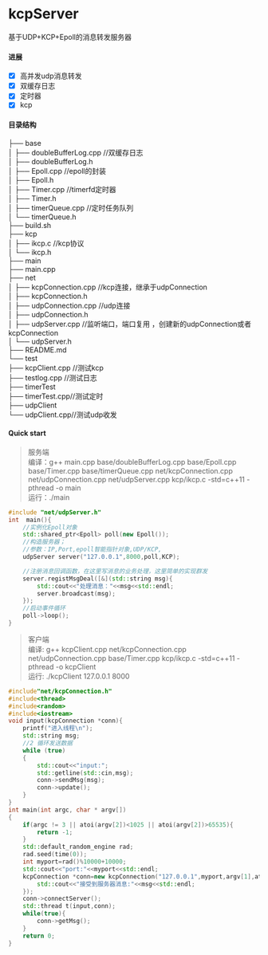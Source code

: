 # kcpServer
基于UDP+KCP+Epoll的消息转发服务器
#### 进展
- [x] 高并发udp消息转发
- [x] 双缓存日志
- [x] 定时器
- [x] kcp

#### 目录结构
├── base    
│   ├── doubleBufferLog.cpp //双缓存日志  
│   ├── doubleBufferLog.h  
│   ├── Epoll.cpp //epoll的封装  
│   ├── Epoll.h  
│   ├── Timer.cpp //timerfd定时器  
│   ├── Timer.h  
│   ├── timerQueue.cpp //定时任务队列  
│   └── timerQueue.h  
├── build.sh   
├── kcp   
│   ├── ikcp.c //kcp协议  
│   └── ikcp.h  
├── main  
├── main.cpp  
├── net  
│   ├── kcpConnection.cpp //kcp连接，继承于udpConnection  
│   ├── kcpConnection.h  
│   ├── udpConnection.cpp //udp连接  
│   ├── udpConnection.h  
│   ├── udpServer.cpp //监听端口，端口复用 ，创建新的udpConnection或者  kcpConnection  
│   └── udpServer.h  
├── README.md  
└── test  
    ├── kcpClient.cpp //测试kcp   
    ├── testlog.cpp //测试日志  
    ├── timerTest     
    ├── timerTest.cpp//测试定时  
    ├── udpClient  
    └── udpClient.cpp//测试udp收发  

#### Quick start

> 服务端   
> 编译：g++ main.cpp base/doubleBufferLog.cpp base/Epoll.cpp base/Timer.cpp base/timerQueue.cpp net/kcpConnection.cpp net/udpConnection.cpp net/udpServer.cpp kcp/ikcp.c -std=c++11 -pthread -o main   
> 运行：./main   
```c++
#include "net/udpServer.h"
int  main(){
    //实例化Epoll对象
    std::shared_ptr<Epoll> poll(new Epoll());
    //构造服务器；
    //参数：IP,Port,epoll智能指针对象,UDP/KCP,
    udpServer server("127.0.0.1",8000,poll,KCP);

    //注册消息回调函数，在这里写消息的业务处理，这里简单的实现群发
    server.registMsgDeal([&](std::string msg){
        std::cout<<"处理消息："<<msg<<std::endl;
        server.broadcast(msg);
    });
    //启动事件循环
    poll->loop();
}
```
>客户端   
>编译: g++ kcpClient.cpp net/kcpConnection.cpp   net/udpConnection.cpp  base/Timer.cpp kcp/ikcp.c -std=c++11 -pthread  -o kcpClient   
>运行:    ./kcpClient 127.0.0.1 8000   
```c++
#include"net/kcpConnection.h"
#include<thread>
#include<random>
#include<iostream>
void input(kcpConnection *conn){
    printf("进入线程\n");
    std::string msg;
	//2 循环发送数据
    while (true)
    {
		std::cout<<"input:";
		std::getline(std::cin,msg);
        conn->sendMsg(msg);
        conn->update();
    }
}
int main(int argc, char * argv[])
{
    if(argc != 3 || atoi(argv[2])<1025 || atoi(argv[2])>65535){
		return -1;
	}
    std::default_random_engine rad;
    rad.seed(time(0));
    int myport=rad()%10000+10000;
    std::cout<<"port:"<<myport<<std::endl;
    kcpConnection *conn=new kcpConnection("127.0.0.1",myport,argv[1],atoi(argv[2]),[&](std::string msg){
        std::cout<<"接受到服务器消息:"<<msg<<std::endl;
    });
    conn->connectServer();
    std::thread t(input,conn);
	while(true){
        conn->getMsg();
    }
    return 0;
}
```